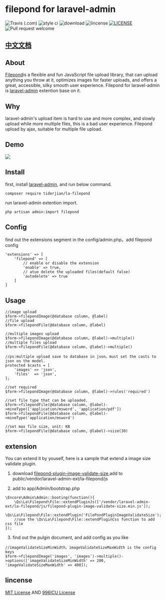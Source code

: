 # filepond for laravel-admin

![Travis (.com)](https://img.shields.io/travis/com/tiderjian/la-filepond.svg?style=flat-square)
![style ci](https://img.shields.io/travis/com/tiderjian/la-filepond.svg?style=flat-square)
![download](https://img.shields.io/packagist/dt/tiderjian/la-filepond.svg?style=flat-square)
![lincense](https://img.shields.io/badge/license-MIT-blue.svg?style=flat-square)
[![LICENSE](https://img.shields.io/badge/license-NPL%20(The%20996%20Prohibited%20License)-blue.svg)](https://github.com/996icu/996.ICU/blob/master/LICENSE)
![Pull request welcome](https://img.shields.io/badge/pr-welcome-green.svg?style=flat-square)

## [中文文档](https://github.com/tiderjian/la-filepond/blob/master/README_CN.md)

## About
   [Filepond](https://github.com/pqina/filepond)is a flexible and fun JavaScript file upload library, that can upload anything you throw at it, optimizes images for faster uploads, and offers a great, accessible, silky smooth user experience. Filepond for laravel-admin is [laravel-admin](https://github.com/z-song/laravel-admin) extention base on it.
   

## Why
laravel-admin's upload item is hard to use and more complex, and slowly upload while more multiple files, this is a bad user experience. Filepond upload by ajax, suitable for multiple file upload.

## Demo
<img src="https://user-images.githubusercontent.com/1665649/54975771-280ac900-4fd3-11e9-91c6-c26661242fcb.gif" />

## Install
first, install [laravel-admin](https://github.com/z-song/laravel-admin), and run below command.
```
composer require tiderjian/la-filepond
```
run laravel-admin extention import.
```
php artisan admin:import filepond
```

## Config
find out the extensions segment in the config/admin.php，add filepond config
```
'extensions' => [
    'filepond' => [
        // enable or disable the extension
        'enable' => true,
        // atuo delete the uploaded files(default false)
        'autodelete' => true
    ]
]
```

## Usage
```
//image upload
$form->filepondImage(@database column, @label)
//file upload
$form->filepondFile(@database column, @label)

//multiple images upload
$form->filepondImage(@database column, @label)->multiple()
//multiple files upload
$form->filepondFile(@database column, @label)->multiple()

//ps:multiple upload save to database in json，must set the casts to json on the model.
protected $casts = [
    'images' => 'json',
    'files'  => 'json',
];

//set required
$form->filepondImage(@database column, @label)->rules('required')

//set file type that can be uploaded.
$form->filepondFile(@database column, @label)->mineType(['application/msword', 'application/pdf'])
$form->filepondFile(@database column, @label)->mineType('application/msword')

//set max file size, unit: KB
$form->filepondFile(@database column, @label)->size(30)
```

## extension
You can extend it by youself, here is a sample that extend a image size validate plugin.
1. download [filepond-plugin-image-validate-size](https://github.com/pqina/filepond-plugin-image-validate-size),add to public/vendor/laravel-admin-ext/la-filepond/js 

2. add to app/Admin/bootstrap.php
```
\Encore\Admin\Admin::booting(function(){
    \Qs\La\Filepond\File::extendPluginJs(['/vendor/laravel-admin-ext/la-filepond/js/filepond-plugin-image-validate-size.min.js']);
    \Qs\La\Filepond\File::extendPlugin('FilePondPluginImageValidateSize');
    //use the \Qs\La\Filepond\File::extendPluginCss function to add css file
});
```

3. find out the pulgin document, and add config as you like
```
//imageValidateSizeMinWidth、imageValidateSizeMaxWidth is the config keys
$form->filepondImage('images', 'images')->multiple()->options(['imageValidateSizeMinWidth' => 200, 'imageValidateSizeMaxWidth' => 400]);
```

## lincense
[MIT License](https://github.com/tiderjian/la-filepond/blob/master/LICENSE.MIT) AND [996ICU License](https://github.com/tiderjian/la-filepond/blob/master/LICENSE.996ICU)
